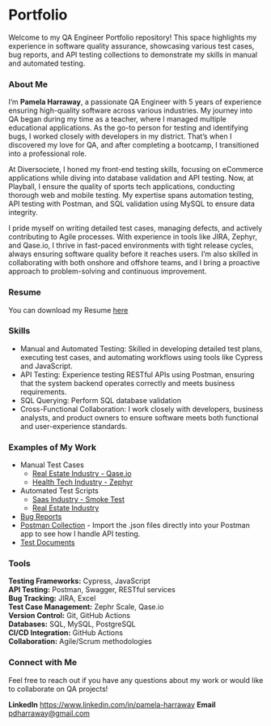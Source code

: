 # Portfolio

Welcome to my QA Engineer Portfolio repository! This space highlights my experience in software quality assurance, showcasing various test cases, 
bug reports, and API testing collections to demonstrate my skills in manual and automated testing.

### About Me
I’m **Pamela Harraway**, a passionate QA Engineer with 5 years of experience ensuring high-quality software across various industries. My journey into QA began during my time as a teacher, where I managed multiple educational applications. As the go-to person for testing and identifying bugs, I worked closely with developers in my district. That’s when I discovered my love for QA, and after completing a bootcamp, I transitioned into a professional role.

At Diversociete, I honed my front-end testing skills, focusing on eCommerce applications while diving into database validation and API testing. Now, at Playball, I ensure the quality of sports tech applications, conducting thorough web and mobile testing. My expertise spans automation testing, API testing with Postman, and SQL validation using MySQL to ensure data integrity.

I pride myself on writing detailed test cases, managing defects, and actively contributing to Agile processes. With experience in tools like JIRA, Zephyr, and Qase.io, I thrive in fast-paced environments with tight release cycles, always ensuring software quality before it reaches users. I’m also skilled in collaborating with both onshore and offshore teams, and I bring a proactive approach to problem-solving and continuous improvement.

### Resume
You can download my Resume [here](https://drive.google.com/drive/u/1/folders/1Q4H_PTBZNax9ROvgdHkJINKcluQvvJve)

### Skills
- Manual and Automated Testing: Skilled in developing detailed test plans, executing test cases, and automating workflows using tools like Cypress and JavaScript.
- API Testing: Experience testing RESTful APIs using Postman, ensuring that the system backend operates correctly and meets business requirements.
- SQL Querying: Perform SQL database validation
- Cross-Functional Collaboration: I work closely with developers, business analysts, and product owners to ensure software meets both functional and user-experience standards.

### Examples of My Work
- Manual Test Cases
  - [Real Estate Industry - Qase.io](https://drive.google.com/drive/u/1/folders/1x79dK2VVzfmpYkdc2Vx4rMteGMDG9KXI)
  - [Health Tech Industry - Zephyr](https://drive.google.com/drive/u/1/folders/1GBi7LVvYJNX-I00Ut48OfOQo5n4TRjDH)
- Automated Test Scripts
  - [Saas Industry - Smoke Test](https://github.com/PamDH/Jahnel-Group-Project)
  - [Real Estate Industry](https://github.com/PamDH/REWorkflow)
- [Bug Reports](https://drive.google.com/drive/u/1/folders/1kIQha3MIOI-z_aaWosH3QDWk-349XnwT)
- [Postman Collection](https://drive.google.com/drive/u/1/folders/1493wJky0fj2wuo6_4UPd9yRdbWJB36Ar) - Import the .json files directly into your Postman app to see how I handle API testing.
- [Test Documents](https://drive.google.com/drive/u/1/folders/1gFjDjB7OBKwGtYqhMYoT5n4mXp9FkDy8)
  
### Tools
**Testing Frameworks:** Cypress, JavaScript  
**API Testing:** Postman, Swagger, RESTful services  
**Bug Tracking:** JIRA, Excel  
**Test Case Management:** Zephr Scale, Qase.io  
**Version Control:** Git, GitHub Actions  
**Databases:** SQL, MySQL, PostgreSQL  
**CI/CD Integration:** GitHub Actions  
**Collaboration:** Agile/Scrum methodologies  

### Connect with Me
Feel free to reach out if you have any questions about my work or would like to collaborate on QA projects!

**LinkedIn** https://www.linkedin.com/in/pamela-harraway
**Email** pdharraway@gmail.com
